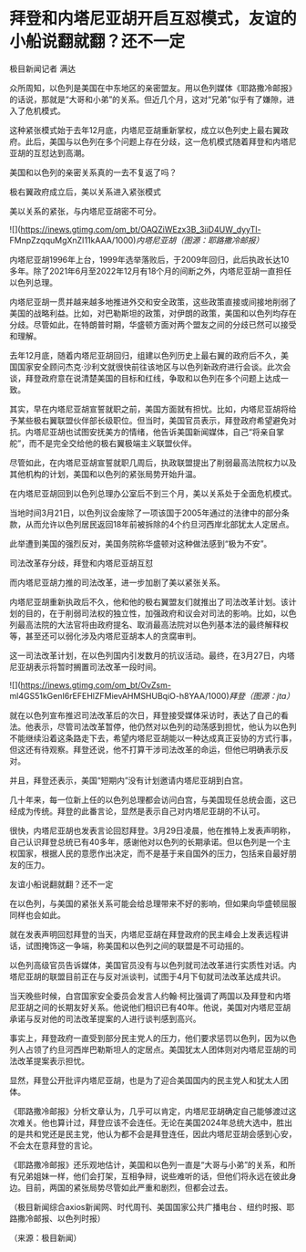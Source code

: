 # 拜登和内塔尼亚胡开启互怼模式，友谊的小船说翻就翻？还不一定

极目新闻记者 满达

众所周知，以色列是美国在中东地区的亲密盟友。用以色列媒体《耶路撒冷邮报》的话说，那就是“大哥和小弟”的关系。但近几个月，这对“兄弟”似乎有了嫌隙，进入了危机模式。

这种紧张模式始于去年12月底，内塔尼亚胡重新掌权，成立以色列史上最右翼政府。此后，美国与以色列在多个问题上存在分歧，这一危机模式随着拜登和内塔尼亚胡的互怼达到高潮。

美国和以色列的亲密关系真的一去不复返了吗？

极右翼政府成立后，美以关系进入紧张模式

美以关系的紧张，与内塔尼亚胡密不可分。

![](https://inews.gtimg.com/om_bt/OAQZiWEzx3B_3iiD4UW_dyyTl-
FMnpZzqquMgXnZI11kAAA/1000)_内塔尼亚胡（图源：耶路撒冷邮报）_

内塔尼亚胡1996年上台，1999年选举落败后，于2009年回归，此后执政长达10多年。除了2021年6月至2022年12月有18个月的间断之外，内塔尼亚胡一直担任以色列总理。

内塔尼亚胡一贯并越来越多地推进外交和安全政策，这些政策直接或间接地削弱了美国的战略利益。比如，对巴勒斯坦的政策，对伊朗的政策，美国和以色列均存在分歧。尽管如此，在特朗普时期，华盛顿方面对两个盟友之间的分歧已然可以接受和理解。

去年12月底，随着内塔尼亚胡回归，组建以色列历史上最右翼的政府后不久，美国国家安全顾问杰克·沙利文就很快前往该地区与以色列新政府进行会谈。此次会谈，拜登政府意在说清楚美国的目标和红线，争取和以色列在多个问题上达成一致。

其实，早在内塔尼亚胡宣誓就职之前，美国方面就有担忧。比如，内塔尼亚胡将给予某些极右翼联盟伙伴部长级职位。但当时，美国官员表示，拜登政府希望避免对抗。内塔尼亚胡也试图安抚美方的情绪，他告诉美国新闻媒体，自己“将亲自掌舵”，而不是完全交给他的极右翼极端主义联盟伙伴。

尽管如此，在内塔尼亚胡宣誓就职几周后，执政联盟提出了削弱最高法院权力以及其他机构的计划，美国和以色列的紧张局势开始升温。

在内塔尼亚胡回到以色列总理办公室后不到三个月，美以关系处于全面危机模式。

当地时间3月21日，以色列议会废除了一项该国于2005年通过的法律中的部分条款，从而允许以色列居民返回18年前被拆除的4个约旦河西岸北部犹太人定居点。

此举遭到美国的强烈反对，美国务院称华盛顿对这种做法感到“极为不安”。

司法改革存分歧，拜登和内塔尼亚胡互怼

而内塔尼亚胡力推的司法改革，进一步加剧了美以紧张关系。

内塔尼亚胡重新执政后不久，他和他的极右翼盟友们就推出了司法改革计划。该计划的目的，在于削弱司法权的独立性，加强政府和议会对司法的影响。比如，以色列最高法院的大法官将由政府提名、取消最高法院对以色列基本法的最终解释权等，甚至还可以弱化涉及内塔尼亚胡本人的贪腐审判。

这一司法改革计划，在以色列国内引发数月的抗议活动。最终，在3月27日，内塔尼亚胡表示将暂时搁置司法改革一段时间。

![](https://inews.gtimg.com/om_bt/OvZsm-
ml4GS51kGenI6rEFEHlZFMievAHMSHUBqiO-h8YAA/1000)_拜登（图源：jta）_

就在以色列宣布推迟司法改革后的次日，拜登接受媒体采访时，表达了自己的看法。他表示，尽管司法改革暂停，他仍然对以色列的动荡感到担忧，他认为以色列不能继续沿着这条路走下去，希望内塔尼亚胡能以一种达成真正妥协的方式行事，但这还有待观察。拜登还说，他不打算干涉司法改革的命运，但他已明确表示反对。

并且，拜登还表示，美国“短期内”没有计划邀请内塔尼亚胡到白宫。

几十年来，每一位新上任的以色列总理都会访问白宫，与美国现任总统会面，这已经成为传统。拜登的此番言论，显然是表示自己对内塔尼亚胡的不认可。

很快，内塔尼亚胡也发表言论回怼拜登。3月29日凌晨，他在推特上发表声明称，自己认识拜登总统已有40多年，感谢他对以色列的长期承诺。但以色列是一个主权国家，根据人民的意愿作出决定，而不是基于来自国外的压力，包括来自最好朋友的压力。

友谊小船说翻就翻？还不一定

在以色列，与美国的紧张关系可能会给总理带来不好的影响，但如果向华盛顿屈服同样也会如此。

就在发表声明回怼拜登的当天，内塔尼亚胡在拜登政府的民主峰会上发表远程讲话，试图掩饰这一争端，称美国和以色列之间的联盟是不可动摇的。

以色列高级官员告诉媒体，美国官员没有与以色列就司法改革进行实质性对话。内塔尼亚胡的联盟目前正在与反对派谈判，试图于4月下旬就司法改革达成共识。

当天晚些时候，白宫国家安全委员会发言人约翰·柯比强调了两国以及拜登和内塔尼亚胡之间的长期友好关系。他说他们相识已有40年。他说，美国对内塔尼亚胡承诺与反对他的司法改革提案的人进行谈判感到高兴。

事实上，拜登政府一直受到部分民主党人的压力，他们要求惩罚以色列，因为以色列人占领了约旦河西岸巴勒斯坦人的定居点。美国犹太人团体则对内塔尼亚胡的司法改革提案表示担忧。

显然，拜登公开批评内塔尼亚胡，也是为了迎合美国国内的民主党人和犹太人团体。

《耶路撒冷邮报》分析文章认为，几乎可以肯定，内塔尼亚胡确定自己能够渡过这次难关。他也算计过，拜登应该不会连任。无论在美国2024年总统大选中，胜出的是共和党还是民主党，他认为都不会是拜登连任，因此内塔尼亚胡会感到心安，不会太在意拜登的言论。

《耶路撒冷邮报》还乐观地估计，美国和以色列一直是“大哥与小弟”的关系，和所有兄弟姐妹一样，他们会打架，互相争辩，说些难听的话，但他们将永远在彼此身边。目前，两国的紧张局势尽管如此严重和剧烈，但都会过去。

（极目新闻综合axios新闻网、时代周刊、美国国家公共广播电台 、纽约时报、耶路撒冷邮报、以色列时报）

（来源：极目新闻）


